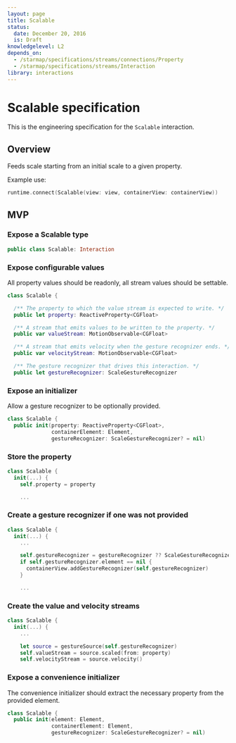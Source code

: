 ```yaml
---
layout: page
title: Scalable
status:
  date: December 20, 2016
  is: Draft
knowledgelevel: L2
depends_on:
  - /starmap/specifications/streams/connections/Property
  - /starmap/specifications/streams/Interaction
library: interactions
---
```


# Scalable specification

This is the engineering specification for the `Scalable` interaction.

## Overview

Feeds scale starting from an initial scale to a given property.

Example use:

```swift
runtime.connect(Scalable(view: view, containerView: containerView))
```

## MVP

### Expose a Scalable type

```swift
public class Scalable: Interaction
```

### Expose configurable values

All property values should be readonly, all stream values should be settable.

```swift
class Scalable {

  /** The property to which the value stream is expected to write. */
  public let property: ReactiveProperty<CGFloat>

  /** A stream that emits values to be written to the property. */
  public var valueStream: MotionObservable<CGFloat>

  /** A stream that emits velocity when the gesture recognizer ends. */
  public var velocityStream: MotionObservable<CGFloat>

  /** The gesture recognizer that drives this interaction. */
  public let gestureRecognizer: ScaleGestureRecognizer
```

### Expose an initializer

Allow a gesture recognizer to be optionally provided.

```swift
class Scalable {
  public init(property: ReactiveProperty<CGFloat>,
              containerElement: Element,
              gestureRecognizer: ScaleGestureRecognizer? = nil)
```

### Store the property

```swift
class Scalable {
  init(...) {
    self.property = property

    ...
```

### Create a gesture recognizer if one was not provided

```swift
class Scalable {
  init(...) {
    ...

    self.gestureRecognizer = gestureRecognizer ?? ScaleGestureRecognizer()
    if self.gestureRecognizer.element == nil {
      containerView.addGestureRecognizer(self.gestureRecognizer)
    }

    ...
```

### Create the value and velocity streams

```swift
class Scalable {
  init(...) {
    ...

    let source = gestureSource(self.gestureRecognizer)
    self.valueStream = source.scaled(from: property)
    self.velocityStream = source.velocity()
```

### Expose a convenience initializer

The convenience initializer should extract the necessary property from the provided element.

```swift
class Scalable {
  public init(element: Element,
              containerElement: Element,
              gestureRecognizer: ScaleGestureRecognizer? = nil)
```
